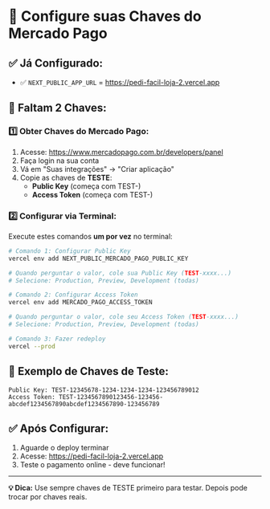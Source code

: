 # 🔑 Configure suas Chaves do Mercado Pago

## ✅ Já Configurado:
- ✅ `NEXT_PUBLIC_APP_URL` = https://pedi-facil-loja-2.vercel.app

## 🔑 Faltam 2 Chaves:

### **1️⃣ Obter Chaves do Mercado Pago:**
1. Acesse: https://www.mercadopago.com.br/developers/panel
2. Faça login na sua conta
3. Vá em "Suas integrações" → "Criar aplicação"
4. Copie as chaves de **TESTE**:
   - **Public Key** (começa com TEST-)
   - **Access Token** (começa com TEST-)

### **2️⃣ Configurar via Terminal:**

Execute estes comandos **um por vez** no terminal:

```bash
# Comando 1: Configurar Public Key
vercel env add NEXT_PUBLIC_MERCADO_PAGO_PUBLIC_KEY

# Quando perguntar o valor, cole sua Public Key (TEST-xxxx...)
# Selecione: Production, Preview, Development (todas)
```

```bash
# Comando 2: Configurar Access Token  
vercel env add MERCADO_PAGO_ACCESS_TOKEN

# Quando perguntar o valor, cole seu Access Token (TEST-xxxx...)
# Selecione: Production, Preview, Development (todas)
```

```bash
# Comando 3: Fazer redeploy
vercel --prod
```

## 🎯 **Exemplo de Chaves de Teste:**
```
Public Key: TEST-12345678-1234-1234-1234-123456789012
Access Token: TEST-1234567890123456-123456-abcdef1234567890abcdef1234567890-123456789
```

## ✅ **Após Configurar:**
1. Aguarde o deploy terminar
2. Acesse: https://pedi-facil-loja-2.vercel.app
3. Teste o pagamento online - deve funcionar!

---

**💡 Dica:** Use sempre chaves de TESTE primeiro para testar. Depois pode trocar por chaves reais.
